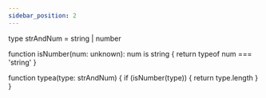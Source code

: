 ```yaml
---
sidebar_position: 2
---
```


type strAndNum = string | number

function isNumber(num: unknown): num is string {
  return typeof num === 'string'
}

function typea(type: strAndNum) {
  if (isNumber(type)) {
    return type.length
  }
}


